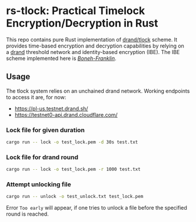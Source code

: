# rs-tlock: Practical Timelock Encryption/Decryption in Rust

This repo contains pure Rust implementation of [drand/tlock](https://github.com/drand/tlock) scheme. It provides time-based encryption and decryption capabilities by relying on a [drand](https://drand.love/) threshold network and identity-based encryption (IBE). The IBE scheme implemented here is [*Boneh-Franklin*](https://crypto.stanford.edu/~dabo/papers/bfibe.pdf).

## Usage
The tlock system relies on an unchained drand network. Working endpoints to access it are, for now:
- https://pl-us.testnet.drand.sh/
- https://testnet0-api.drand.cloudflare.com/

### Lock file for given duration
```bash
cargo run -- lock -o test_lock.pem -d 30s test.txt
```

### Lock file for drand round
```bash
cargo run -- lock -o test_lock.pem -r 1000 test.txt
```

### Attempt unlocking file
```bash
cargo run -- unlock -o test_unlock.txt test_lock.pem
```

Error `Too early` will appear, if one tries to unlock a file before the specified round is reached.
